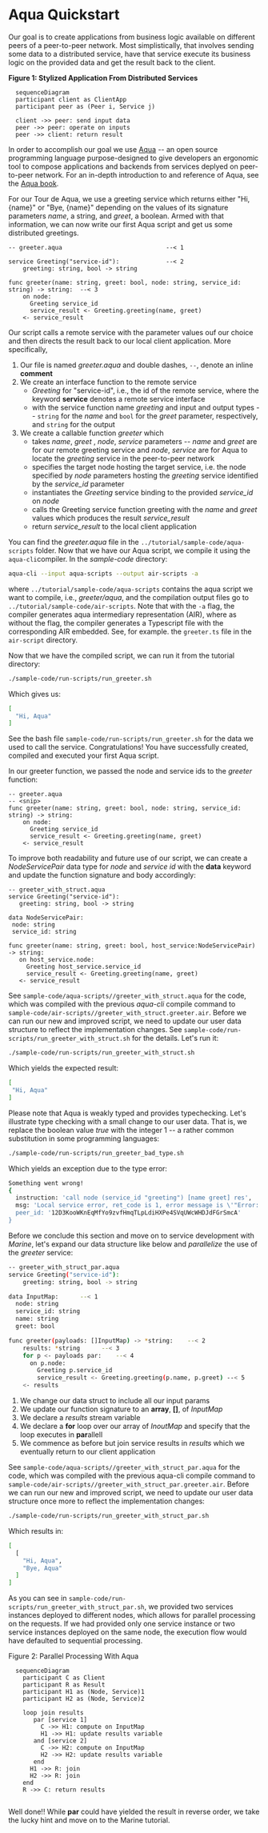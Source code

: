 # Aqua Quickstart

Our goal is to create applications from business logic available on different peers of a peer-to-peer network. Most simplistically, that involves sending some data to a distributed service, have that service execute its business logic on the provided data and get the result back to the client.

**Figure 1: Stylized Application From Distributed Services**

```mermaid
  sequenceDiagram
  participant client as ClientApp
  participant peer as (Peer i, Service j)

  client ->> peer: send input data
  peer ->> peer: operate on inputs
  peer ->> client: return result 
```

In order to accomplish our goal we use [Aqua](https://github.com/fluencelabs/aqua) -- an open source programming language purpose-designed to give developers an ergonomic tool to compose applications and backends from services deplyed on peer-to-peer network. For an in-depth introduction to and reference of Aqua, see the [Aqua book](https://doc.fluence.dev/aqua-book/).

For our Tour de Aqua, we use a greeting service which returns either "Hi, {name}" or "Bye, {name}" depending on the values of its signature parameters _name_, a string, and _greet_, a boolean. Armed with that information, we can now write our first Aqua script and get us some distributed greetings.

```aqua
-- greeter.aqua                             --< 1

service Greeting("service-id"):             --< 2
    greeting: string, bool -> string

func greeter(name: string, greet: bool, node: string, service_id: string) -> string:  --< 3
    on node:                                                      
      Greeting service_id
      service_result <- Greeting.greeting(name, greet)
    <- service_result
```

Our script calls a remote service with the parameter values ouf our choice and then directs the result back to our local client application. More specifically,

1. Our file is named *greeter.aqua* and double dashes, `--`, denote an inline **comment**
2. We create an interface function to the remote service
   * _Greeting_ for "service-id", i.e., the id of the remote service, where the keyword **service** denotes a remote service interface
   * with the service function name _greeting_ and input and output types -- `string` for the _name_ and `bool` for the _greet_ parameter, respectively, and `string` for the output
3. We create a callable function _greeter_ which
   * takes _name_, _greet_ , _node_, _service_ parameters -- _name_ and _greet_ are for our remote greeting service and _node_, _service_ are for Aqua to locate the _greeting_ service in the peer-to-peer network
   * specifies the target node hosting the target service, i.e. the node specified by _node_ parameters hosting the _greeting_ service identified by the *service_id* parameter
   * instantiates the _Greeting_ service binding to the provided *service_id* on _node_
   * calls the Greeting service function greeting with the _name_ and _greet_ values which produces the result *service_result*
   * return *service_result* to the local client application
  
You can find the _greeter.aqua_ file in the `../tutorial/sample-code/aqua-scripts` folder. Now that we have our Aqua script, we compile it using the `aqua-cli`compiler. In the *sample-code* directory:

```bash
aqua-cli --input aqua-scripts --output air-scripts -a
```

where `../tutorial/sample-code/aqua-scripts` contains the aqua script we want to compile, i.e., _greeter/aqua_, and the compilation output files go to `../tutorial/sample-code/air-scripts`. Note that with the `-a` flag, the compiler generates aqua intermediary representation (AIR), where as without the flag, the compiler generates a Typescript file with the corresponding AIR embedded. See, for example. the `greeter.ts` file in the `air-script` directory.

Now that we have the compiled script, we can run it from the tutorial directory:

```bash
./sample-code/run-scripts/run_greeter.sh
 ```
 
 Which gives us:

```bash
[
  "Hi, Aqua"
]
```

See the bash file `sample-code/run-scripts/run_greeter.sh` for the data we used to call the service. Congratulations! You have successfully created, compiled and executed your first Aqua script.

In our greeter function, we passed the node and service ids to the *greeter* function:

```aqua
-- greeter.aqua
-- <snip>
func greeter(name: string, greet: bool, node: string, service_id: string) -> string:
    on node:                                                      
      Greeting service_id
      service_result <- Greeting.greeting(name, greet)
    <- service_result
```

To improve both readability and future use of our script, we can create a *NodeServicePair* data type for _node_ and *service id* with the **data** keyword and update the function signature and body accordingly:

 ```aqua
-- greeter_with_struct.aqua
service Greeting("service-id"):
    greeting: string, bool -> string

data NodeServicePair:
  node: string
  service_id: string

func greeter(name: string, greet: bool, host_service:NodeServicePair) -> string:
    on host_service.node:                                                      
      Greeting host_service.service_id
      service_result <- Greeting.greeting(name, greet)
    <- service_result
```

See `sample-code/aqua-scripts//greeter_with_struct.aqua` for the code, which was compiled with the previous _aqua-cli_ compile command to  `sample-code/air-scripts//greeter_with_struct.greeter.air`. Before we can run our new and improved script, we need to update our user data structure to reflect the implementation changes. See `sample-code/run-scripts/run_greeter_with_struct.sh` for the details. Let's run it:

```bash
./sample-code/run-scripts/run_greeter_with_struct.sh
 ```

Which yields the expected result:

 ```bash
[
  "Hi, Aqua"
]
```

Please note that Aqua is weakly typed and provides typechecking. Let's illustrate type checking with a small change to our user data. That is, we replace the boolean value _true_  with the integer 1 -- a rather common substitution in some programming languages:

```bash
./sample-code/run-scripts/run_greeter_bad_type.sh
 ```

Which yields an exception due to the type error:

```bash
Something went wrong!
{
  instruction: 'call node (service_id "greeting") [name greet] res',
  msg: 'Local service error, ret_code is 1, error message is \'"Error: arguments from json deserialization error: error Error(\\"invalid type: integer `1`, expected a boolean\\", line: 0, column: 0) occurred while deserialize output result to a json value"\'',
  peer_id: '12D3KooWKnEqMfYo9zvfHmqTLpLdiHXPe4SVqUWcWHDJdFGrSmcA'
}
```

Before we conclude this section and move on to service development with _Marine_, let's expand our data structure like below and *parallelize* the use of the _greeter_ service:

```bash
-- greeter_with_struct_par.aqua
service Greeting("service-id"):
    greeting: string, bool -> string

data InputMap:      --< 1
  node: string
  service_id: string
  name: string
  greet: bool

func greeter(payloads: []InputMap) -> *string:    --< 2
    results: *string      --< 3
    for p <- payloads par:    --< 4                                                   
      on p.node:
        Greeting p.service_id
        service_result <- Greeting.greeting(p.name, p.greet) --< 5
    <- results
```

1. We change our data struct to include all our input params
2. We update our function signature to an **array**, **[]**, of *InputMap*
3. We declare a _results_ stream variable
4. We declare a **for** loop over our array of *InoutMap* and specify that the loop executes in **par**allell
5. We commence as before but join service results in _results_ which we eventually return to our client application

See `sample-code/aqua-scripts//greeter_with_struct_par.aqua` for the code, which was compiled with the previous aqua-cli compile command to  `sample-code/air-scripts//greeter_with_struct_par.greeter.air`. Before we can run our new and improved script, we need to update our user data structure once more to reflect the implementation changes:

```bash
./sample-code/run-scripts/run_greeter_with_struct_par.sh
```

Which results in:

```bash
[
  [
    "Hi, Aqua",
    "Bye, Aqua"
  ]
]
```

As you can see in `sample-code/run-scripts/run_greeter_with_struct_par.sh`, we provided two services instances deployed to different nodes, which allows for parallel processing on the requests. If we had provided only one service instance or two service instances deployed on the same node, the execution flow would have defaulted to sequential processing.

Figure 2: Parallel Processing With Aqua

```mermaid
  sequenceDiagram
    participant C as Client
    participant R as Result
    participant H1 as (Node, Service)1
    participant H2 as (Node, Service)2
    
    loop join results
       par [service 1]
         C ->> H1: compute on InputMap
         H1 ->> H1: update results variable
       and [service 2]
         C ->> H2: compute on InputMap
         H2 ->> H2: update results variable
       end
      H1 ->> R: join
      H2 ->> R: join
    end
    R ->> C: return results
    
```

Well done!! While **par** could have yielded the result in reverse order, we take the lucky hint and move on to the Marine tutorial.
